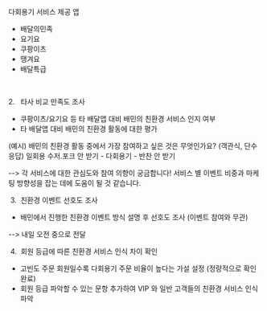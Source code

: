 다회용기 서비스 제공 앱
- 배달의민족
- 요기요
- 쿠팡이츠
- 땡겨요
- 배달특급



 

2.   타사 비교 만족도 조사
- 쿠팡이츠/요기요 등 타 배달앱 대비 배민의 친환경 서비스 인지 여부
- 타 배달앱 대비 배민의 친환경 활동에 대한 평가


(예시)
		배민의 친환경 활동 중에서 가장 참여하고 싶은 것은 무엇인가요? (객관식, 단수응답)
		일회용 수저.포크 안 받기
			- 다회용기
			- 반찬 안 받기



--> 각 서비스에 대한 관심도와 참여 의향이 궁금합니다!
서비스 별 이벤트 비중과 마케팅 방향성을 잡는 데에 도움이 될 것 같습니다.




 3.  친환경 이벤트 선호도 조사
- 배민에서 진행한 친환경 이벤트 방식 설명 후 선호도 조사 (이벤트 참여와 무관)

--> 내일 오전 중으로 전달


 4.  회원 등급에 따른 친환경 서비스 인식 차이 확인
- 고빈도 주문 회원일수록 다회용기 주문 비율이 높다는 가설 설정 (정량적으로 확인 완료)
- 회원 등급 파악할 수 있는 문항 추가하여 VIP 와 일반 고객들의 친환경 서비스 인식 파악